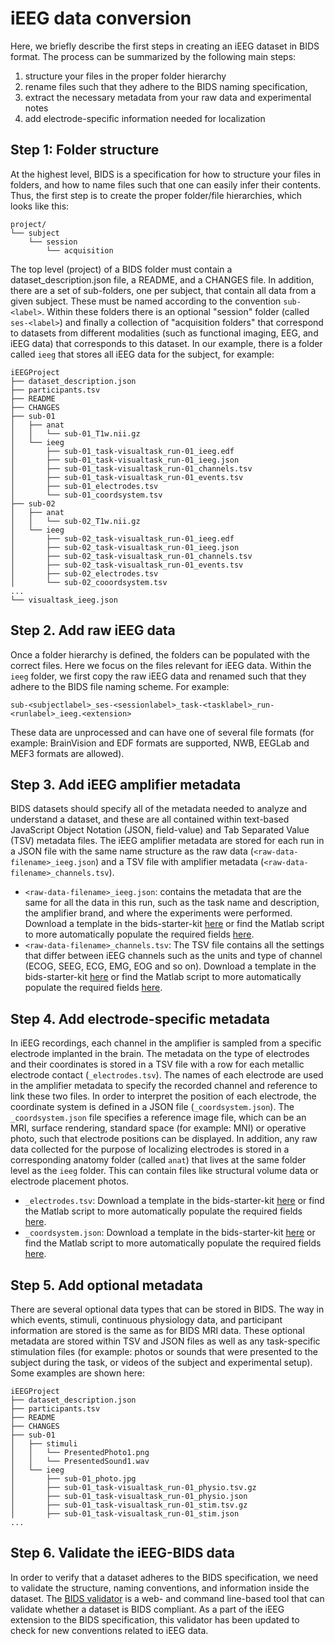 # iEEG data conversion

Here, we briefly describe the first steps in creating an iEEG dataset in BIDS format.
The process can be summarized by the following main steps:

1. structure your files in the proper folder hierarchy
2. rename files such that they adhere to the BIDS naming specification,
3. extract the necessary metadata from your raw data and experimental notes
4. add electrode-specific information needed for localization

## Step 1: Folder structure

At the highest level, BIDS is a specification for how to structure your files in folders,
and how to name files such that one can easily infer their contents.
Thus, the first step is to create the proper folder/file hierarchies,
which looks like this:

```
project/
└── subject
    └── session
        └── acquisition
```

The top level (project) of a BIDS folder must contain
a dataset_description.json file, a README, and a CHANGES file.
In addition, there are a set of sub-folders,
one per subject, that contain all data from a given subject.
These must be named according to the convention `sub-<label>`.
Within these folders there is an optional "session" folder (called `ses-<label>`)
and finally a collection of "acquisition folders"
that correspond to datasets from different modalities
(such as functional imaging, EEG, and iEEG data)
that corresponds to this dataset.
In our example, there is a folder called `ieeg` that stores all iEEG data
for the subject, for example:

```
iEEGProject
├── dataset_description.json
├── participants.tsv
├── README
├── CHANGES
├── sub-01
│   ├── anat
│   │   └── sub-01_T1w.nii.gz
│   └── ieeg
│       ├── sub-01_task-visualtask_run-01_ieeg.edf
│       ├── sub-01_task-visualtask_run-01_ieeg.json
│       ├── sub-01_task-visualtask_run-01_channels.tsv
│       ├── sub-01_task-visualtask_run-01_events.tsv
│       ├── sub-01_electrodes.tsv
│       └── sub-01_coordsystem.tsv
├── sub-02
│   ├── anat
│   │   └── sub-02_T1w.nii.gz
│   └── ieeg
│       ├── sub-02_task-visualtask_run-01_ieeg.edf
│       ├── sub-02_task-visualtask_run-01_ieeg.json
│       ├── sub-02_task-visualtask_run-01_channels.tsv
│       ├── sub-02_task-visualtask_run-01_events.tsv
│       ├── sub-02_electrodes.tsv
│       └── sub-02_cooordsystem.tsv
...
└── visualtask_ieeg.json
```

## Step 2. Add raw iEEG data

Once a folder hierarchy is defined, the folders can be populated
with the correct files.
Here we focus on the files relevant for iEEG data.
Within the `ieeg` folder, we first copy the raw iEEG data and renamed such
that they adhere to the BIDS file naming scheme.
For example:

```
sub-<subjectlabel>_ses-<sessionlabel>_task-<tasklabel>_run-<runlabel>_ieeg.<extension>
```

These data are unprocessed and can have one of several file formats
(for example: BrainVision and EDF formats are supported, NWB, EEGLab and MEF3 formats are allowed).

## Step 3. Add iEEG amplifier metadata

BIDS datasets should specify all of the metadata needed to analyze and
understand a dataset, and these are all contained within text-based
JavaScript  Object Notation (JSON, field-value)
and Tab Separated Value (TSV) metadata files.
The iEEG amplifier metadata are stored for each run in a JSON file
with the same name structure as the raw data (`<raw-data-filename>_ieeg.json`)
and a TSV file with amplifier metadata (`<raw-data-filename>_channels.tsv`).

-   `<raw-data-filename>_ieeg.json`: contains the metadata
    that are the same for all the data in this run,
    such as the task name and description, the amplifier brand,
    and where the experiments were performed. Download a
    template in the bids-starter-kit
    [here](https://github.com/bids-standard/bids-starter-kit/tree/main/templates/sub-01/ses-01/ieeg/sub-01_ses-01_task-LongExample_run-01_ieeg.json)
    or find the Matlab script to more automatically populate the required fields
    [here](https://github.com/bids-standard/bids-starter-kit/tree/main/matlabCode/ieeg/createBIDS_ieeg_json.m).
-   `<raw-data-filename>_channels.tsv`: The TSV file contains all the settings
    that differ between iEEG channels such as the units and type of channel
    (ECOG, SEEG, ECG, EMG, EOG and so on).
    Download a template in the bids-starter-kit
    [here](https://github.com/bids-standard/bids-starter-kit/tree/main/templates/sub-01/ses-01/ieeg/sub-01_ses-01_task-LongExample_run-01_channels.tsv)
    or find the Matlab script to more automatically populate the required fields
    [here](https://github.com/bids-standard/bids-starter-kit/tree/main/matlabCode/ieeg/createBIDS_channels_tsv.m).

## Step 4. Add electrode-specific metadata

In iEEG recordings, each channel in the amplifier is sampled from a specific
electrode implanted in the brain.
The metadata on the type of electrodes and their coordinates is stored
in a TSV file with a row for each metallic electrode contact (`_electrodes.tsv`).
The names of each electrode are used in the amplifier metadata
to specify the recorded channel and reference to link these two files.
In order to interpret the position of each electrode,
the coordinate system is defined in a JSON file (`_coordsystem.json`).
The `_coordsystem.json` file specifies a reference image file,
which can be an MRI, surface rendering, standard space (for example: MNI)
or operative photo, such that electrode positions can be displayed.
In addition, any raw data collected for the purpose of localizing electrodes
is stored in a corresponding anatomy folder (called `anat`)
that lives at the same folder level as the `ieeg` folder.
This can contain files like structural volume data or electrode placement photos.

-   `_electrodes.tsv`: Download a template in the bids-starter-kit
    [here](https://github.com/bids-standard/bids-starter-kit/tree/main/templates/sub-01/ses-01/ieeg/sub-01_ses-01_electrodes.tsv)
    or find the Matlab script to more automatically populate the required fields
    [here](https://github.com/bids-standard/bids-starter-kit/blob/main/matlabCode/ieeg/createBIDS_electrodes_tsv.m).
-   `_coordsystem.json`: Download a template in the bids-starter-kit
    [here](https://github.com/bids-standard/bids-starter-kit/tree/main/templates/sub-01/ses-01/ieeg/sub-01_ses-01_coordsystem.json)
    or find the Matlab script to more automatically populate the required fields
    [here](https://github.com/bids-standard/bids-starter-kit/tree/main/matlabCode/ieeg/createBIDS_coordsystem_json.m).

## Step 5. Add optional metadata

There are several optional data types that can be stored in BIDS.
The way in which events, stimuli, continuous physiology data, and participant information
are stored is the same as for BIDS MRI data.
These optional metadata are stored
within TSV and JSON files as well as any task-specific stimulation files
(for example: photos or sounds that were presented to the subject during the task,
or videos of the subject and experimental setup).
Some examples are shown here:

```
iEEGProject
├── dataset_description.json
├── participants.tsv
├── README
├── CHANGES
├── sub-01
│   ├── stimuli
│   │   └── PresentedPhoto1.png
│   │   └── PresentedSound1.wav
│   └── ieeg
│       ├── sub-01_photo.jpg
│       ├── sub-01_task-visualtask_run-01_physio.tsv.gz
│       ├── sub-01_task-visualtask_run-01_physio.json
│       ├── sub-01_task-visualtask_run-01_stim.tsv.gz
│       ├── sub-01_task-visualtask_run-01_stim.json
...
```

## Step 6. Validate the iEEG-BIDS data

In order to verify that a dataset adheres to the BIDS specification,
we need to validate the structure, naming conventions, and information inside the dataset.
The [BIDS validator](https://github.com/bids-standard/bids-validator)
is a web- and command line-based tool that can validate whether a dataset is BIDS compliant.
As a part of the iEEG extension to the BIDS specification,
this validator has been updated to check for new conventions related to iEEG data.
